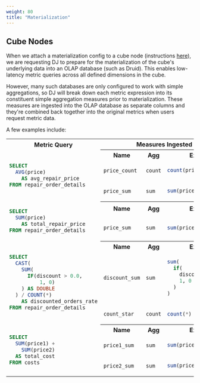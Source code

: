 ```yaml
---
weight: 80
title: "Materialization"
---
```


## Cube Nodes

When we attach a materialization config to a cube node (instructions
[here](../../getting-started/creating-nodes/cubes#adding-materialization-config)), we are requesting DJ to prepare
for the materialization of the cube's underlying data into an OLAP database (such as Druid). This enables
low-latency metric queries across all defined dimensions in the cube.

However, many such databases are only configured to work with simple aggregations, so DJ will break down each
metric expression into its constituent simple aggregation measures prior to materialization. These measures are
ingested into the OLAP database as separate columns and they're combined back together into the original metrics
when users request metric data.

A few examples include:

<table>
<tr><th>Metric Query</th><th colspan="3">Measures Ingested</th></tr>
<tr>
<td rowspan="3">

```sql
SELECT
  AVG(price)
    AS avg_repair_price
FROM repair_order_details
```
</td>
<th>Name</th><th>Agg</th><th>Expr</th>
</tr>
<tr>
<td>

`price_count`
</td>
<td>

`count`
</td>
<td>


```sql
count(price)
```
</td>
</tr>
<tr>
<td>

`price_sum`
</td>
<td>

`sum`
</td>
<td>

```sql
sum(price)
```
</td>
</tr>

<tr>
<td rowspan="3">

```sql
SELECT
  SUM(price)
    AS total_repair_price
FROM repair_order_details
```
</td>
<tr>
<th>Name</th><th>Agg</th><th>Expr</th>
</tr>
<tr>
<td>

`price_sum`
</td>
<td>

`sum`
</td>
<td>

```sql
sum(price)
```
</td>
</tr>





<tr>
<td rowspan="4">

```sql
SELECT
  CAST(
    SUM(
      IF(discount > 0.0,
          1, 0)
    ) AS DOUBLE
  ) / COUNT(*)
    AS discounted_orders_rate
FROM repair_order_details
```
</td>
<tr>
<th>Name</th><th>Agg</th><th>Expr</th>
</tr>
<tr>
<td>

`discount_sum`
</td>
<td>

`sum`
</td>
<td>

```sql
sum(
  if(
    discount > 0.0,
    1, 0
  )
)
```
</td>
</tr>

<tr>
<td>

`count_star`
</td>
<td>

`count`
</td>
<td>

```sql
count(*)
```
</td>
</tr>




<tr>
<td rowspan="4">

```sql
SELECT
  SUM(price1) +
    SUM(price2)
  AS total_cost
FROM costs
```
</td>
<tr>
<th>Name</th><th>Agg</th><th>Expr</th>
</tr>
<tr>
<td>

`price1_sum`
</td>
<td>

`sum`
</td>
<td>

```sql
sum(price1)
```
</td>
</tr>

<tr>
<td>

`price2_sum`
</td>
<td>

`sum`
</td>
<td>

```sql
sum(price2)
```
</td>
</tr>
</table>
